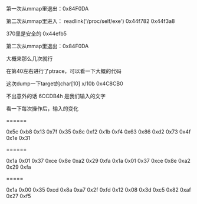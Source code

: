 
第一次从mmap里退出：0x84F0DA

第二次从mmap里进入：
readlink('/proc/self/exe')
0x44f782
0x44f3a8

370里是安全的
0x44efb5

第二次从mmap里退出：0x84F0DA

大概来那么几次就行


在第40左右进行了ptrace，可以看一下大概的代码

这次dump一下target的char[10]
x/10b 0x4C8CB0

不出意外的话 6CCDB4h 是我们输入的文字

看一下每次操作后，输入的变化

======

0x5c 0xb8 0x13 0x7f 0x35 0x8c 0xf2 0x1b
0xf4 0x63 0x86 0xd2 0x73 0x4f 0x1e 0x31

======

0x1a 0x01 0x37 0xce 0x8e 0xa2 0x29 0xfa
0x1a 0x01 0x37 0xce 0x8e 0xa2 0x29 0xfa

=====

0x1a 0x00 0x35 0xcd 0x8a 0xa7 0x2f 0xfd
0x12 0x08 0x3d 0xc5 0x82 0xaf 0x27 0xf5
